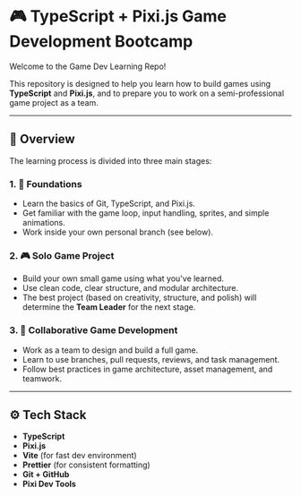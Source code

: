 # 🎮 TypeScript + Pixi.js Game Development Bootcamp

Welcome to the Game Dev Learning Repo!

This repository is designed to help you learn how to build games using **TypeScript** and **Pixi.js**, and to prepare you to work on a semi-professional game project as a team.

---

## 📌 Overview

The learning process is divided into three main stages:

### 1. 🔧 Foundations
- Learn the basics of Git, TypeScript, and Pixi.js.
- Get familiar with the game loop, input handling, sprites, and simple animations.
- Work inside your own personal branch (see below).

### 2. 🎮 Solo Game Project
- Build your own small game using what you've learned.
- Use clean code, clear structure, and modular architecture.
- The best project (based on creativity, structure, and polish) will determine the **Team Leader** for the next stage.

### 3. 🤝 Collaborative Game Development
- Work as a team to design and build a full game.
- Learn to use branches, pull requests, reviews, and task management.
- Follow best practices in game architecture, asset management, and teamwork.

---

## ⚙️ Tech Stack

- **TypeScript**
- **Pixi.js**
- **Vite** (for fast dev environment)
- **Prettier** (for consistent formatting)
- **Git + GitHub**
- **Pixi Dev Tools**
